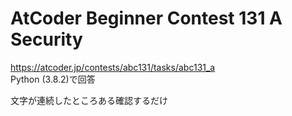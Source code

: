 # AtCoder Beginner Contest 131 A Security  
https://atcoder.jp/contests/abc131/tasks/abc131_a  
Python (3.8.2)で回答  

文字が連続したところある確認するだけ
